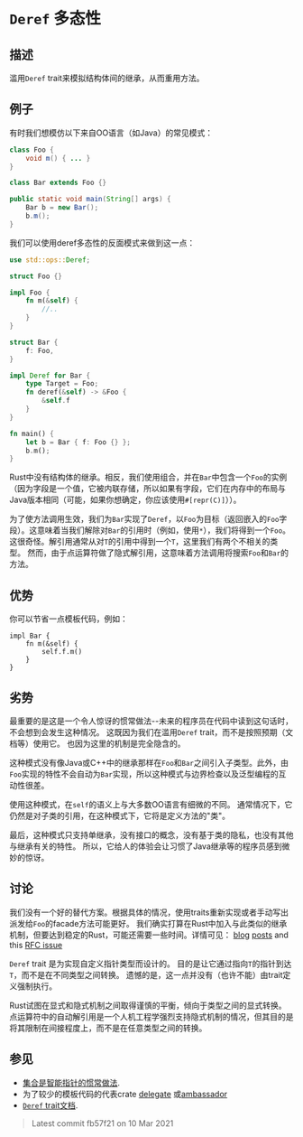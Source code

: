 # `Deref` 多态性

## 描述

滥用`Deref` trait来模拟结构体间的继承，从而重用方法。

## 例子

有时我们想模仿以下来自OO语言（如Java）的常见模式：

```java
class Foo {
    void m() { ... }
}

class Bar extends Foo {}

public static void main(String[] args) {
    Bar b = new Bar();
    b.m();
}
```

我们可以使用deref多态性的反面模式来做到这一点：

```rust
use std::ops::Deref;

struct Foo {}

impl Foo {
    fn m(&self) {
        //..
    }
}

struct Bar {
    f: Foo,
}

impl Deref for Bar {
    type Target = Foo;
    fn deref(&self) -> &Foo {
        &self.f
    }
}

fn main() {
    let b = Bar { f: Foo {} };
    b.m();
}
```

Rust中没有结构体的继承。相反，我们使用组合，并在`Bar`中包含一个`Foo`的实例（因为字段是一个值，它被内联存储，所以如果有字段，它们在内存中的布局与Java版本相同（可能，如果你想确定，你应该使用`#[repr(C)]`））。

为了使方法调用生效，我们为`Bar`实现了`Deref`，以`Foo`为目标（返回嵌入的`Foo`字段）。这意味着当我们解除对`Bar`的引用时（例如，使用`*`），我们将得到一个`Foo`。
这很奇怪。解引用通常从对`T`的引用中得到一个`T`，这里我们有两个不相关的类型。
然而，由于点运算符做了隐式解引用，这意味着方法调用将搜索`Foo`和`Bar`的方法。

## 优势

你可以节省一点模板代码，例如：

```rust,ignore
impl Bar {
    fn m(&self) {
        self.f.m()
    }
}
```

## 劣势

最重要的是这是一个令人惊讶的惯常做法--未来的程序员在代码中读到这句话时，不会想到会发生这种情况。
这既因为我们在滥用`Deref` trait，而不是按照预期（文档等）使用它。
也因为这里的机制是完全隐含的。

这种模式没有像Java或C++中的继承那样在`Foo`和`Bar`之间引入子类型。此外，由`Foo`实现的特性不会自动为`Bar`实现，所以这种模式与边界检查以及泛型编程的互动性很差。

使用这种模式，在`self`的语义上与大多数OO语言有细微的不同。
通常情况下，它仍然是对子类的引用，在这种模式下，它将是定义方法的"类"。

最后，这种模式只支持单继承，没有接口的概念，没有基于类的隐私，也没有其他与继承有关的特性。
所以，它给人的体验会让习惯了Java继承等的程序员感到微妙的惊讶。

## 讨论

我们没有一个好的替代方案。根据具体的情况，使用traits重新实现或者手动写出派发给`Foo`的facade方法可能更好。
我们确实打算在Rust中加入与此类似的继承机制，但要达到稳定的Rust，可能还需要一些时间。详情可见：
[blog](http://aturon.github.io/blog/2015/09/18/reuse/)
[posts](http://smallcultfollowing.com/babysteps/blog/2015/10/08/virtual-structs-part-4-extended-enums-and-thin-traits/)
and this [RFC issue](https://github.com/rust-lang/rfcs/issues/349)

`Deref` trait 是为实现自定义指针类型而设计的。
目的是让它通过指向`T`的指针到达`T`，而不是在不同类型之间转换。
遗憾的是，这一点并没有（也许不能）由trait定义强制执行。

Rust试图在显式和隐式机制之间取得谨慎的平衡，倾向于类型之间的显式转换。
点运算符中的自动解引用是一个人机工程学强烈支持隐式机制的情况，但其目的是将其限制在间接程度上，而不是在任意类型之间的转换。

## 参见

- [集合是智能指针的惯常做法](../idioms/deref.md).
- 为了较少的模板代码的代表crate [delegate](https://crates.io/crates/delegate)
  或[ambassador](https://crates.io/crates/ambassador)
- [`Deref` trait文档](https://doc.rust-lang.org/std/ops/trait.Deref.html).

> Latest commit fb57f21 on 10 Mar 2021